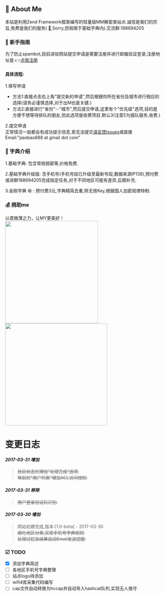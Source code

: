 ##  :clap: About Me
本站是利用Zend Framework框架编写的轻量级MM解密类站点.诚信是我们的宗旨,免费是我们的服务( :pray:,Sorry,但局限于基础字典内).交流群:188694205

###  :two_men_holding_hands: 新手指南
为了防止spambot,目前进驻网站提交申请是需要注册并进行邮箱验证登录,注册地址是 :point_right:[点我注册](http://www.hdwiki.net/hack/users/register)  

#### 具体流程:  

1.填写申请  
* 方法1:直接点击右上角"提交新的申请",然后根据你所在省份及城市进行相应的选择(请务必谨慎选择,对于出M也是关键.)  
* 方法2:直接进行"省份"--"城市",然后提交申请,这里有个"优先级"选项,目的是方便不想等待排队的朋友,但此选项是收费项目.默认3(注意5为插队服务,收费.)  

2.提交申请  
    正常情况一般都会有成功提示信息,若无法提交[请反馈Issues](https://github.com/paobao/crack/issues)或直接Email:"paobao888 at gmail dot com"  

###  :blue_book: 字典介绍  

1.基础字典:
    包含常规弱密等,价格免费.

2.基础字典升级版:
    含手机号(手机号段已升级至最新号段,数据来源IP138),预付费或进群188694205完成指定任务,对于不同地区可能有差异,后期补充.  

3.金刚字典 :secret: :
    预付费3元,字典精简去重,除无效Key,根据国人加密规律特制.  

###  :moneybag: 捐助me
以君微薄之力，让MY更美好！  
<img src="http://www.hdwiki.net/uploads/weixindonate.png" width="300" height="329">
<img src="http://www.hdwiki.net/uploads/taobaodonate.png" width="329" height="329">

# 变更日志 


#### *2017-03-31 增加*  
> ~~目前状态栏增加"处理完成"选项.~~  
> ~~导航栏"用户列表"增加ACL访问控制.~~  

#### *2017-03-31 移除*  
> ~~用户登录验证码识别.~~  

#### *2017-03-30 增加*  
> 网站初建完成,版本:[1.0-beta] - 2017-03-30  
> ~~细化地区分类,实现手机号字典规则.~~  
> ~~处理过程及结果自动Email发送提醒.~~  

<!-- change it for later
### Fixed
### Removed
### Changed
-->

### ☑ TODO
- [X] 添加字典简述  
- [ ] 各地区手机号字典整理   
- [ ] 站点logo待添加   
- [ ] wifi4库采集代码编写   
- [ ] cap文件自动转换为hccap并自动导入hashcat队列,实现无人值守.   
